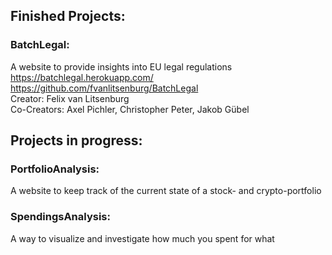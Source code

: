 ## Finished Projects:
### BatchLegal:
A website to provide insights into EU legal regulations <br />
https://batchlegal.herokuapp.com/ <br />
https://github.com/fvanlitsenburg/BatchLegal <br />
Creator: Felix van Litsenburg <br />
Co-Creators: Axel Pichler, Christopher Peter, Jakob Gübel 
<br />

## Projects in progress:
### PortfolioAnalysis:
A website to keep track of the current state of a stock- and crypto-portfolio

### SpendingsAnalysis:
A way to visualize and investigate how much you spent for what
